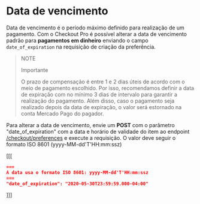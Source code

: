 # Data de vencimento 

Data de vencimento é o período máximo definido para realização de um pagamento. Com o Checkout Pro é possível alterar a data de vencimento padrão para **pagamentos em dinheiro** enviando o campo `date_of_expiration` na requisição de criação da preferência. 

> NOTE
>
> Importante
>
> O prazo de compensação é entre 1 e 2 dias úteis de acordo com o meio de pagamento escolhido. Por isso, recomendamos definir a data de expiração com no mínimo 3 dias de intervalo para garantir a realização do pagamento. Além disso, caso o pagamento seja realizado depois da data de expiração, o valor será estornado na conta Mercado Pago do pagador.


Para alterar a data de vencimento, envie um **POST** com o parâmetro "date_of_expiration" com a data e horário de validade do item ao endpoint [/checkout/preferences](/developers/pt/reference/preferences/_checkout_preferences/post) e execute a requisição. O valor deve seguir o formato ISO 8601 (yyyy-MM-dd'T'HH:mm:ssz)


[[[
```json
===
A data usa o formato ISO 8601: yyyy-MM-dd'T'HH:mm:ssz
===
"date_of_expiration": "2020-05-30T23:59:59.000-04:00"
```
]]]